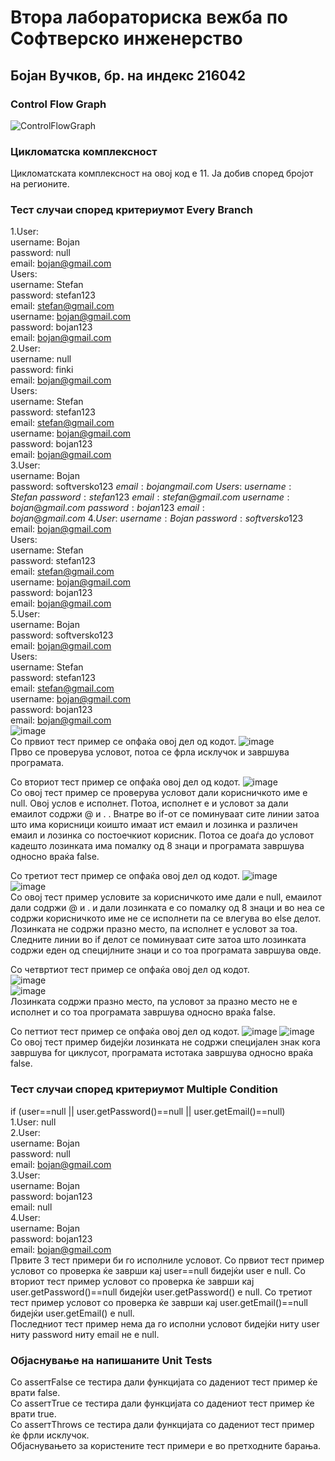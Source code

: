 # Втора лабораториска вежба по Софтверско инженерство

## Бојан Вучков, бр. на индекс 216042

###  Control Flow Graph

![ControlFlowGraph](https://github.com/BojanVuchkov/SI_2023_lab2_216042/assets/108575896/fc995738-2902-4e91-a12c-244ccca403ca)

### Цикломатска комплексност

Цикломатската комплексност на овој код е 11. Ја добив според бројот на регионите.

### Тест случаи според критериумот Every Branch

1.User:\
  username: Bojan\
  password: null\
  email: bojan@gmail.com\
  Users:\
  username: Stefan\
  password: stefan123\
  email: stefan@gmail.com\
  username: bojan@gmail.com\
  password: bojan123\
  email: bojan@gmail.com\
2.User:\
  username: null\
  password: finki\
  email: bojan@gmail.com\
  Users:\
  username: Stefan\
  password: stefan123\
  email: stefan@gmail.com\
  username: bojan@gmail.com\
  password: bojan123\
  email: bojan@gmail.com\
3.User:\
  username: Bojan\
  password: softversko123$\
  email: bojangmail.com\
  Users:\
  username: Stefan\
  password: stefan123\
  email: stefan@gmail.com\
  username: bojan@gmail.com\
  password: bojan123\
  email: bojan@gmail.com\
4.User:\
  username: Bojan\
  password: softversko 123$\
  email: bojan@gmail.com\
  Users:\
  username: Stefan\
  password: stefan123\
  email: stefan@gmail.com\
  username: bojan@gmail.com\
  password: bojan123\
  email: bojan@gmail.com\
5.User:\
  username: Bojan\
  password: softversko123\
  email: bojan@gmail.com\
  Users:\
  username: Stefan\
  password: stefan123\
  email: stefan@gmail.com\
  username: bojan@gmail.com\
  password: bojan123\
  email: bojan@gmail.com\
![image](https://github.com/BojanVuchkov/SI_2023_lab2_216042/assets/108575896/dfb4718b-3d82-4c6c-ae7b-438436587a0c)\
Со првиот тест пример се опфаќа овој дел од кодот.
![image](https://github.com/BojanVuchkov/SI_2023_lab2_216042/assets/108575896/9ceb5ab5-3d93-4b75-b18c-53f521fda714)\
Прво се проверува условот, потоа се фрла исклучок и завршува програмата.

Со вториот тест пример се опфаќа овој дел од кодот.
![image](https://github.com/BojanVuchkov/SI_2023_lab2_216042/assets/108575896/8a7a3712-96f7-4909-81b7-c7e421ab12e3)\
Со овој тест пример се проверува условот дали корисничкото име е null. Овој услов е исполнет. Потоа, исполнет е и условот за дали емаилот содржи @ и . . Внатре во if-от се поминуваат сите линии затоа што има корисници коишто имаат ист емаил и лозинка и различен емаил и лозинка со постоечкиот корисник. Потоа се доаѓа до условот кадешто лозинката има помалку од 8 знаци и програмата завршува односно враќа false. 

Со третиот тест пример се опфаќа овој дел од кодот.
![image](https://github.com/BojanVuchkov/SI_2023_lab2_216042/assets/108575896/0b0a609a-0bc1-4dca-903a-ff947afc0240)\
![image](https://github.com/BojanVuchkov/SI_2023_lab2_216042/assets/108575896/775eb732-2024-4eb9-aa57-e86795aa2aa2)\
Со овој тест пример условите за корисничкото име дали е null, емаилот дали содржи @ и . и дали лозинката е со помалку од 8 знаци и во неа се содржи корисничкото име не се исполнети па се влегува во else делот. Лозинката не содржи празно место, па исполнет е условот за тоа. Следните линии во if делот се поминуваат сите затоа што лозинката содржи еден од специјлните знаци и со тоа програмата завршува овде.

Со четвртиот тест пример се опфаќа овој дел од кодот.\
![image](https://github.com/BojanVuchkov/SI_2023_lab2_216042/assets/108575896/637548b6-7a56-4d41-977a-3948d562c611)\
![image](https://github.com/BojanVuchkov/SI_2023_lab2_216042/assets/108575896/3b42bfe0-6aff-4839-885e-f0e3be081b65)\
Лозинката содржи празно место, па условот за празно место не е исполнет и со тоа програмата завршува односно враќа false.

Со петтиот тест пример се опфаќа овој дел од кодот.
![image](https://github.com/BojanVuchkov/SI_2023_lab2_216042/assets/108575896/acabe998-e660-4bab-9a6d-e0c47be403a6)
![image](https://github.com/BojanVuchkov/SI_2023_lab2_216042/assets/108575896/3b42bfe0-6aff-4839-885e-f0e3be081b65)\
Со овој тест пример бидејќи лозинката не содржи специјален знак кога завршува for циклусот, програмата истотака завршува односно враќа false.

### Тест случаи според критериумот Multiple Condition

if (user==null || user.getPassword()==null || user.getEmail()==null)\
1.User: null\
2.User:\
  username: Bojan\
  password: null\
  email: bojan@gmail.com\
3.User:\
  username: Bojan\
  password: bojan123\
  email: null\
4.User:\
  username: Bojan\
  password: bojan123\
  email: bojan@gmail.com\
Првите 3 тест примери би го исполниле условот. Со првиот тест пример условот со проверка ќе заврши кај user==null бидејќи user e null. Со вториот тест пример условот со проверка ќе заврши кај user.getPassword()==null бидејќи user.getPassword() e null. Со третиот тест пример условот со проверка ќе заврши кај user.getEmail()==null бидејќи user.getEmail() e null.\
Последниот тест пример нема да го исполни условот бидејќи ниту user ниту password ниту email не е null.

### Објаснување на напишаните Unit Tests

Со asserтFalse се тестира дали функцијата со дадениот тест пример ќе врати false.\
Со asserтTrue се тестира дали функцијата со дадениот тест пример ќе врати true. \
Со asserтThrows се тестира дали функцијата со дадениот тест пример ќе фрли исклучок.\
Објаснувањето за користените тест примери е во претходните барања.
